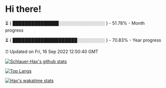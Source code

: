 # Hi there!

⏳ { ███████████████░░░░░░░░░░░░░░░ } - 51.78% - Month progress

⏳ { █████████████████████░░░░░░░░░ } - 70.83% - Year progress

⏰ Updated on Fri, 16 Sep 2022 12:50:40 GMT


[![Schlauer-Hax's github stats](https://github-readme-stats.vercel.app/api?username=Schlauer-Hax&show_icons=true&theme=dark&count_private=true)](https://github.com/Schlauer-Hax)


[![Top Langs](https://github-readme-stats.vercel.app/api/top-langs/?username=Schlauer-Hax&layout=compact&theme=dark)](https://github.com/Schlauer-Hax?tab=repositories)


[![Hax's wakatime stats](https://github-readme-stats.vercel.app/api/wakatime?username=Hax&theme=dark)](https://wakatime.com/@Hax)

